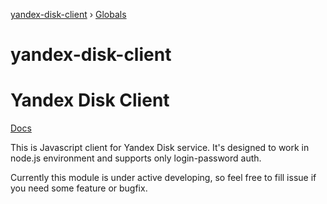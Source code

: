 [yandex-disk-client](README.md) › [Globals](globals.md)

# yandex-disk-client

# Yandex Disk Client 

[Docs](/docs/modules/_index_.md)

This is Javascript client for Yandex Disk service. It's designed to work in node.js environment and supports only login-password auth.

Currently this module is under active developing, so feel free to fill issue if you need some feature or bugfix.
